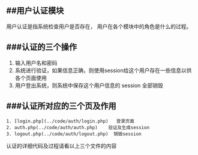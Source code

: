 ##用户认证模块
---

用户认证是指系统检查用户是否存在， 用户在各个模块中的角色是什么的过程。


###认证的三个操作
---

1. 输入用户名和密码
2. 系统进行验证，如果信息正确，则使用session给这个用户存在一些信息以供各个页面使用
3. 用户登出系统，则系统中保存这个用户信息的 session 全部销毁

###认证所对应的三个页及作用
---

    1. [login.php](../code/auth/login.php)   登录页面
    2. auth.php(../code/auth/auth.php)    验证及生成session
    3. logout.php(../code/auth/logout.php)  销毁session

认证的详细代码及过程请看以上三个文件的内容
